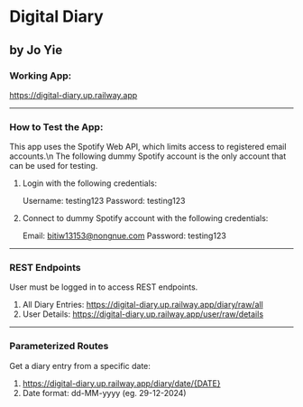 # Digital Diary 
## by Jo Yie

### Working App:
https://digital-diary.up.railway.app

---
### How to Test the App:
This app uses the Spotify Web API, which limits access to registered email accounts.\n
The following dummy Spotify account is the only account that can be used for testing. 

1. Login with the following credentials:

   Username: testing123
   Password: testing123

2. Connect to dummy Spotify account with the following credentials:

   Email: bitiw13153@nongnue.com
   Password: testing123

---

### REST Endpoints
User must be logged in to access REST endpoints.

1. All Diary Entries: https://digital-diary.up.railway.app/diary/raw/all
2. User Details: https://digital-diary.up.railway.app/user/raw/details

---

### Parameterized Routes 
Get a diary entry from a specific date:

1. https://digital-diary.up.railway.app/diary/date/{DATE}
2. Date format: dd-MM-yyyy (eg. 29-12-2024)
